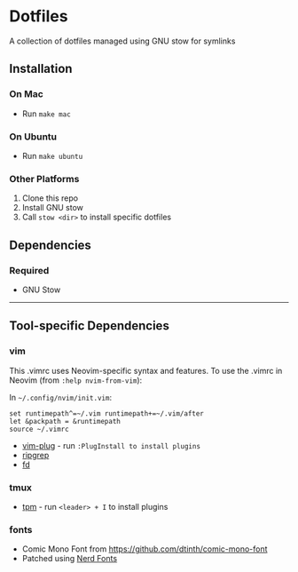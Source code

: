 # Dotfiles

A collection of dotfiles managed using GNU stow for symlinks


## Installation

### On Mac

* Run `make mac`

### On Ubuntu

* Run `make ubuntu`

### Other Platforms

1. Clone this repo
1. Install GNU stow
1. Call `stow <dir>` to install specific dotfiles

## Dependencies


### Required

* GNU Stow


-------------------------------------------------------------------------------

## Tool-specific Dependencies


### vim

This .vimrc uses Neovim-specific syntax and features. To use the .vimrc in
Neovim (from `:help nvim-from-vim`):

In `~/.config/nvim/init.vim`:

```vim
set runtimepath^=~/.vim runtimepath+=~/.vim/after
let &packpath = &runtimepath
source ~/.vimrc
```

* [vim-plug](https://github.com/junegunn/vim-plug) - run `:PlugInstall to
install plugins`
* [ripgrep](https://github.com/BurntSushi/ripgrep)
* [fd](https://github.com/sharkdp/fd)


### tmux

* [tpm](https://github.com/tmux-plugins/tpm) - run `<leader> + I` to install
plugins


### fonts

* Comic Mono Font from https://github.com/dtinth/comic-mono-font
* Patched using [Nerd Fonts](https://github.com/ryanoasis/nerd-fonts)
